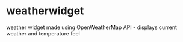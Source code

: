 # weatherwidget
weather widget made using OpenWeatherMap API - displays current weather and temperature feel
